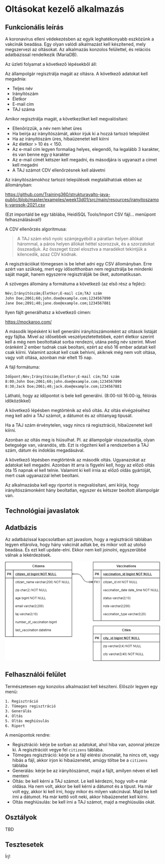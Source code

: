 # Oltásokat kezelő alkalmazás

## Funkcionális leírás

A koronavírus elleni védekezésben az egyik leghatékonyabb eszközünk a vakcinák beadása.
Egy olyan valódi alkalmazást kell készítened, mely megszervezi az oltásokat.
Az alkalmazás konzolos felülettel, és relációs adatbázissal rendelkezik (MariaDB).

Az üzleti folyamat a következő lépésekből áll:

Az állampolgár regisztrálja magát az oltásra. A következő adatokat kell megadnia:

* Teljes név
* Irányítószám
* Életkor
* E-mail cím
* TAJ száma

Amikor regisztrálja magát, a következőket kell megvalósítani:

* Ellenőrizzük, a név nem lehet üres
* Ha beírja az irányítószámát, akkor írjuk ki a hozzá tartozó települést
* Ha az irányítószám üres, hibaüzenetet kell kiírni
* Az életkor > 10 és < 150.
* Az e-mail cím legyen formaliag helyes, elegendő, ha legalább 3 karakter, és van benne egy `@` karakter
* Az e-mail címét kétszer kell megadni, és másodjára is ugyanazt a címet kell megadni
* A TAJ számot CDV ellenőrzésnek kell alávetni

Az irányítószámokhoz tartozó települések megtalálhatóak ebben az állományban:

https://github.com/Training360/strukturavalto-java-public/blob/master/examples/week13d01/src/main/resources/iranyitoszamok-varosok-2021.csv

(Ezt importáld be egy táblába, HeidiSQL Tools/Import CSV fájl... menüpont felhasználásával!)

A CDV ellenőrzés algoritmusa:

> A TAJ szám első nyolc számjegyéből a páratlan helyen állókat hárommal, a páros helyen állókat héttel szorozzuk, és a szorzatokat összeadjuk. 
> Az összeget tízzel elosztva a maradékot tekintjük a kilencedik, azaz CDV kódnak.

A regisztrációkat tömegesen is be lehet adni egy CSV állományban. Erre azért van szükség, mert egy idősotthonban nem regisztrálja be
mindenki saját magát, hanem egyszerre regisztrálják be őket, automatikusan.

A szöveges állomány a formátuma a következő (az első rész a fejléc):

```
Név;Irányítószám;Életkor;E-mail cím;TAJ szám
John Doe;2061;60;john.doe@example.com;1234567890
Jane Doe;2091;40;jane.doe@example.com;1234567881
```

Ilyen fájlt generálhatsz a következő címen:

https://mockaroo.com/

A második lépésként ki kell generálni irányítószámonként az oltások
listáját egy fájlba. Mivel az idősebbek veszélyeztetettebbek, ezért
életkor szerint kell a még nem beoltottakat sorba rendezni, 
utána pedig név szerint. Mivel óránként 2 ember tudnak csak beoltani,
ezért az első 16 ember adatait kell csak kiírni.
Valamint azokat kell csak behívni, akiknek még nem volt oltása,
vagy volt oltása, azonban már eltelt 15 nap.

A fájl formátuma:

```
Időpont;Név;Irányítószám;Életkor;E-mail cím;TAJ szám
8:00;John Doe;2061;60;john.doe@example.com;1234567890
8:30;Jack Doe;2061;40;jack.doe@example.com;1234567881
```

Látható, hogy az időpontot is bele kell generálni. (8:00-tól 16:00-ig, félórás időközökkel)

A következő lépésben megtörténik az első oltás.
Az oltás elvégzéséhez meg kell adni a TAJ számot, a dátumot és az oltóanyag típusát.

Ha a TAJ szám érvénytelen, vagy nincs rá regisztráció, hibaüzenetet kell kiírni.

Azonban az oltás meg is hiúsulhat. Pl. az állampolgár visszautasítja, olyan betegsége van, várandós, stb. Ezt is rögzíteni kell a rendszerben
a TAJ szám, dátum és indoklás megadásával.

A következő lépésben megtörténik az második oltás.
Ugyanazokat az adatokat kell megadni. Azonban itt arra is figyelni kell, hogy az előző
oltás óta 15 napnak el kell telnie.
Valamint ki kell írnia az előző oldás gyártóját, mert csak ugyanazzal lehet beoltani.

Az alkalmazásba kell egy riportot is megvalósítani, ami kiírja, hogy irányítószámonként
hány beoltatlan, egyszer és kétszer beoltott állampolgár van.

## Technológiai javaslatok

## Adatbázis

Az adatbázissal kapcsolatban azt javaslom, hogy a regisztráció táblában legyen eltárolva, hogy
hány vakcinát adtak be, és mikor volt az utolsó beadása. És ezt kell update-elni. Ekkor
nem kell joinolni, egyszerűbbé válnak a lekérdezések.

![Adatbázis terv](images/vakcina.png)

## Felhasználói felület

Természetesen egy konzolos alkalmazást kell készíteni.
Először legyen egy menü:

```
1. Regisztráció
2. Tömeges regisztráció
3. Generálás
4. Oltás
5. Oltás meghiúsulás
6. Riport
```

A menüpontok rendre:

* Regisztráció: kérje be sorban az adatokat, ahol hiba van, azonnal jelezze ki. A regisztrációt vegye fel `citizens` táblába.
* Tömeges regisztráció: kérje be a fájl elérési útvonalát, ha nincs ott, vagy hibás a fájl, akkor írjon ki hibaüzenetet, amúgy töltse be a `citizens` táblába
* Generálás: kérje be az irányítószámot, majd a fájlt, amilyen néven el kell menteni
* Oltás: be kell kérni a TAJ számot. Le kell kérdezni, hogy volt-e már oldása. Ha nem volt, akkor be kell kérni a dátumot és a típust. Ha már volt egy,
 akkor ki kell írni, hogy mikor és milyen vakcinával. Majd be kell írni a dátumot. Ha már kettő volt neki, akkor hibaüzenetet kell kiírni.
* Oltás meghiúsulás: be kell írni a TAJ számot, majd a meghiúsulás okát.

## Osztályok

TBD

## Tesztesetek

Írj!
